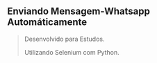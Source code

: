 ## Enviando Mensagem-Whatsapp Automáticamente

> Desenvolvido para Estudos.
> 
> Utilizando Selenium com Python.


